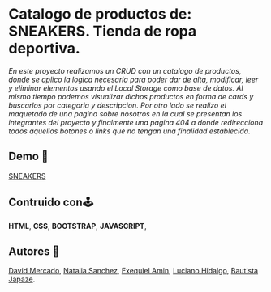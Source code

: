 # Catalogo de productos de: SNEAKERS. Tienda de ropa deportiva.
*En este proyecto realizamos un CRUD con un catalago de productos, donde se aplico la logica necesaria para poder dar de alta, modificar, leer y eliminar elementos usando el Local Storage como base de datos. Al mismo tiempo podemos visualizar dichos productos en forma de cards y buscarlos por categoria y descripcion. Por otro lado se realizo el maquetado de una pagina sobre nosotros en la cual se presentan los integrantes del proyecto y finalmente una pagina 404 a donde redirecciona todos aquellos botones o links que no tengan una finalidad establecida.*



## Demo 👾


[SNEAKERS](https://github.com/nataliasanchezmkt/CRUD/tree/dev/js)


## Contruido con🕹️
**HTML**,
**CSS**,
**BOOTSTRAP**,
**JAVASCRIPT**,



## Autores 👥

[David Mercado](https://github.com/dav1dM3rcado),
[Natalia Sanchez](https://github.com/nataliasanchezmkt),
[Exequiel Amin](https://github.com/ezeamin),
[Luciano Hidalgo](https://github.com/nataliasanchezmkt/CRUD/tree/dev/js),
[Bautista Japaze](https://github.com/Bautistajapaze00).

